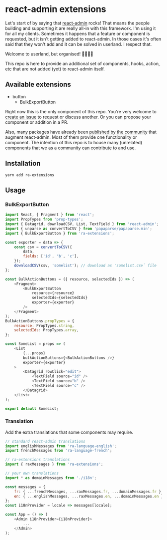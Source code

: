 # react-admin extensions

Let's start of by saying that [react-admin](https://github.com/marmelab/react-admin) rocks! That means the people building and supporting it are really all-in with this framework. I'm using it for all my clients. Sometimes it happens that a feature or component is requested, but it isn't getting added to react-admin. In those cases it's often said that they won't add and it can be solved in userland. I respect that.

Welcome to userland, but organised! 👨‍💻👩‍💻

This repo is here to provide an additional set of components, hooks, action, etc that are not added (yet) to react-admin itself.

## Available extensions

- button
  - BulkExportButton

Right now this is the only component of this repo. You're very welcome to [create an issue](https://github.com/christiaanwesterbeek/ra-extensions/issues/new) to request or discuss another. Or you can propose your component or addition in a PR.

Also, many packages have already been [published by the community](https://marmelab.com/react-admin/Ecosystem.html) that augment react-admin. Most of them provide one functionality or component. The intention of this repo is to house many (unrelated) components that we as a community can contribute to and use.

## Installation

`yarn add ra-extensions`

## Usage

### BulkExportButton

```javascript
import React, { Fragment } from 'react';
import PropTypes from 'prop-types';
import { Datagrid, downloadCSV, List, TextField } from 'react-admin';
import { unparse as convertToCSV } from 'papaparse/papaparse.min';
import { BulkExportButton } from 'ra-extensions';

const exporter = data => {
    const csv = convertToCSV({
        data,
        fields: ['id', 'b', 'c'],
    });
    downloadCSV(csv, 'somelist'); // download as 'somelist.csv` file
};

const BulkActionButtons = ({ resource, selectedIds }) => (
    <Fragment>
        <BulkExportButton
            resource={resource}
            selectedIds={selectedIds}
            exporter={exporter}
        />
    </Fragment>
);
BulkActionButtons.propTypes = {
    resource: PropTypes.string,
    selectedIds: PropTypes.array,
};

const SomeList = props => (
    <List
        {...props}
        bulkActionButtons={<BulkActionButtons />}
        exporter={exporter}
    >
        <Datagrid rowClick="edit">
            <TextField source="id" />
            <TextField source="b" />
            <TextField source="c" />
        </Datagrid>
    </List>
);

export default SomeList;
```

### Translation

Add the extra translations that some components may require.

```javascript
// standard react-admin translations
import englishMessages from 'ra-language-english';
import frenchMessages from 'ra-language-french';

// ra-extensions translations
import { raxMessages } from 'ra-extensions';

// your own translations
import * as domainMessages from './i18n';

const messages = {
    fr: { ...frenchMessages, ...raxMessages.fr, ...domainMessages.fr },
    en: { ...englishMessages, ...raxMessages.en, ...domainMessages.en },
};
const i18nProvider = locale => messages[locale];

const App = () => (
    <Admin i18nProvider={i18nProvider}>
        ...
    </Admin>
);
```
